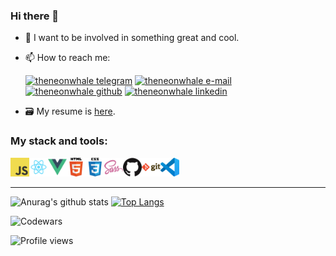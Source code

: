 ### Hi there 🦄

- 🚀 I want to be involved in something great and cool. 
  
- 📫 How to reach me: 

  [![theneonwhale telegram](https://img.shields.io/badge/Telegram-%40theneonwhale-blue?style=plastic&logo=telegram&link=https://t.me/theneonwhale)](https://t.me/theneonwhale)
  [![theneonwhale e-mail](https://img.shields.io/badge/Gmail-a.kylymnyk%40gmail.com-red?style=plastic&logo=gmail&link=mailto:a.kylymnyk@gmail.com)](mailto:a.kylymnyk@gmail.com)
  [![theneonwhale github](https://img.shields.io/badge/GitHub-theneonwhale-black?style=plastic&logo=github&link=https://github.com/theneonwhale)](https://github.com/theneonwhale)
  [![theneonwhale linkedin](https://img.shields.io/badge/LinkedIn-Andrii%20Kylymnyk-darkblue?style=plastic&logo=linkedin&link=https://www.linkedin.com/in/andrii-kylymnyk)](https://www.linkedin.com/in/andrii-kylymnyk)
  
- 🗃️ My resume is [here](https://andrii-kylymnyk.netlify.app/).

### My stack and tools:

<img align="left" alt="JavaScript" width="30px" src="https://raw.githubusercontent.com/github/explore/80688e429a7d4ef2fca1e82350fe8e3517d3494d/topics/javascript/javascript.png" /> 
<img align="left" alt="React" width="30px" src="https://raw.githubusercontent.com/github/explore/80688e429a7d4ef2fca1e82350fe8e3517d3494d/topics/react/react.png" />
<img align="left" alt="Vue" width="30px" src="https://raw.githubusercontent.com/github/explore/80688e429a7d4ef2fca1e82350fe8e3517d3494d/topics/vue/vue.png" />
<img align="left" alt="HTML5" width="30px" src="https://raw.githubusercontent.com/github/explore/80688e429a7d4ef2fca1e82350fe8e3517d3494d/topics/html/html.png" /> 
<img align="left" alt="CSS3" width="30px" src="https://raw.githubusercontent.com/github/explore/80688e429a7d4ef2fca1e82350fe8e3517d3494d/topics/css/css.png" /> 
<img align="left" alt="Sass" width="30px" src="https://raw.githubusercontent.com/github/explore/80688e429a7d4ef2fca1e82350fe8e3517d3494d/topics/sass/sass.png" /> 
<img align="left" alt="GitHub" width="30px" src="https://raw.githubusercontent.com/github/explore/78df643247d429f6cc873026c0622819ad797942/topics/github/github.png" />
<img align="left" alt="Git" width="30px" src="https://raw.githubusercontent.com/github/explore/80688e429a7d4ef2fca1e82350fe8e3517d3494d/topics/git/git.png" />
<img alt="Visual Studio Code" width="30px" src="https://raw.githubusercontent.com/github/explore/80688e429a7d4ef2fca1e82350fe8e3517d3494d/topics/visual-studio-code/visual-studio-code.png" /> 

---
![Anurag's github stats](https://github-readme-stats.vercel.app/api?username=theneonwhale&show_icons=true&theme=tokyonight) [![Top Langs](https://github-readme-stats.vercel.app/api/top-langs/?username=theneonwhale&layout=compact&theme=tokyonight)](https://github.com/anuraghazra/github-readme-stats)

![Codewars](https://www.codewars.com/users/theneonwhale/badges/micro)

![Profile views](https://gpvc.arturio.dev/theneonwhale)

<!--
**theneonwhale/theneonwhale** is a ✨ _special_ ✨ repository because its `README.md` (this file) appears on your GitHub profile.

Here are some ideas to get you started:

- 🔭 I’m currently working on ...
- 🌱 I’m currently learning JavaScript
- 👯 I’m looking to collaborate on ...
- 🤔 I’m looking for help with ...
- 💬 Ask me about ...
- 📫 How to reach me: ...
- 😄 Pronouns: ...
- ⚡ Fun fact: ...
-->
